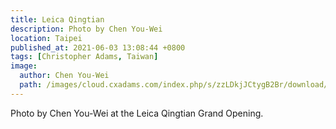 ```yaml
---
title: Leica Qingtian
description: Photo by Chen You-Wei
location: Taipei
published_at: 2021-06-03 13:08:44 +0800
tags: [Christopher Adams, Taiwan]
image:
  author: Chen You-Wei
  path: /images/cloud.cxadams.com/index.php/s/zzLDkjJCtygB2Br/download/ChristopherAdams-2019-Taipei-by-ChenYouWei-IMG_9322.jpg
---
```


Photo by Chen You-Wei at the Leica Qingtian Grand Opening.
